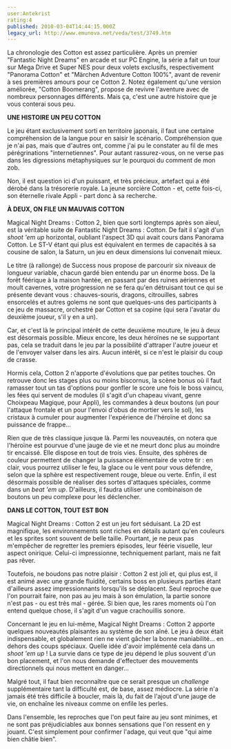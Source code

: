 ```yaml
---
user:Antekrist
rating:4
published: 2010-03-04T14:44:15.000Z
legacy_url: http://www.emunova.net/veda/test/3749.htm
---
```

La chronologie des Cotton est assez particulière. Après un premier "Fantastic Night Dreams" en arcade et sur PC Engine, la série a fait un tour sur Mega Drive et Super NES pour deux volets exclusifs, respectivement "Panorama Cotton" et "Märchen Adventure Cotton 100%", avant de revenir à ses premières amours pour ce Cotton 2\. Notez également qu'une version améliorée, "Cotton Boomerang", propose de revivre l'aventure avec de nombreux personnages différents. Mais ça, c'est une autre histoire que je vous conterai sous peu.  

  

**UNE HISTOIRE UN PEU COTTON**  

Le jeu étant exclusivement sorti en territoire japonais, il faut une certaine compréhension de la langue pour en saisir le scénario. Compréhension que je n'ai pas, mais que d'autres ont, comme j'ai pu le constater au fil de mes pérégrinations "internetiennes". Pour autant rassurez-vous, on ne verse pas dans les digressions métaphysiques sur le pourquoi du comment de mon zob.  

Non, il est question ici d'un puissant, et très précieux, artefact qui a été dérobé dans la trésorerie royale. La jeune sorcière Cotton - et, cette fois-ci, son éternelle rivale Appli - part donc à sa recherche.  

  

**À DEUX, ON FILE UN MAUVAIS COTTON**  

Magical Night Dreams : Cotton 2, bien que sorti longtemps après son aïeul, est la véritable suite de Fantastic Night Dreams : Cotton. De fait il s'agit d'un _shoot 'em up_ horizontal, oubliant l'aspect 3D qui avait cours dans Panorama Cotton. Le ST-V étant qui plus est équivalent en termes de capacités à sa cousine de salon, la Saturn, un jeu en deux dimensions lui convenait mieux.  

Le titre (à rallonge) de Success nous propose de parcourir six niveaux de longueur variable, chacun gardé bien entendu par un énorme boss. De la forêt féérique à la maison hantée, en passant par des ruines aériennes et moult cavernes, votre progression ne se fera qu'en détruisant tout ce qui se présente devant vous : chauves-souris, dragons, citrouilles, sabres ensorcelés et autres golems ne sont que quelques-uns des participants à ce jeu de massacre, orchestré par Cotton et sa copine (qui sera l'avatar du deuxième joueur, s'il y en a un).  

Car, et c'est là le principal intérêt de cette deuxième mouture, le jeu à deux est désormais possible. Mieux encore, les deux héroïnes ne se supportant pas, cela se traduit dans le jeu par la possibilité d'attraper l'autre joueur et de l'envoyer valser dans les airs. Aucun intérêt, si ce n'est le plaisir du coup de crasse.  

Hormis cela, Cotton 2 n'apporte d'évolutions que par petites touches. On retrouve donc les stages plus ou moins biscornus, la scène bonus où il faut ramasser tout un tas d'options pour gonfler le score une fois le boss vaincu, les fées qui servent de modules (il s'agit d'un chapeau vivant, genre Choixpeau Magique, pour Appli), les commandes à deux boutons (un pour l'attaque frontale et un pour l'envoi d'obus de mortier vers le sol), les cristaux à cumuler pour augmenter l'expérience de l'héroïne et donc sa puissance de frappe...  

Rien que de très classique jusque là. Parmi les nouveautés, on notera que l'héroïne est pourvue d'une jauge de vie et ne meurt donc plus au moindre tir encaissé. Elle dispose en tout de trois vies. Ensuite, des sphères de couleur permettent de changer la puissance élémentaire de votre tir : en clair, vous pourrez utiliser le feu, la glace ou le vent pour vous défendre, selon que la sphère est respectivement rouge, bleue ou verte. Enfin, il est désormais possible de réaliser des sortes d'attaques spéciales, comme dans un _beat 'em up_. D'ailleurs, il faudra utiliser une combinaison de boutons un peu complexe pour les déclencher.  

  

**DANS LE COTTON, TOUT EST BON**  

Magical Night Dreams : Cotton 2 est un jeu fort séduisant. La 2D est magnifique, les environnements sont riches en détails autant qu'en couleurs et les sprites sont souvent de belle taille. Pourtant, je ne peux pas m'empêcher de regretter les premiers épisodes, leur féérie visuelle, leur aspect onirique. Celui-ci impressionne, techniquement parlant, mais ne fait pas rêver.  

Toutefois, ne boudons pas notre plaisir : Cotton 2 est joli et, qui plus est, il est animé avec une grande fluidité, certains boss en plusieurs parties étant d'ailleurs assez impressionnants lorsqu'ils se déplacent. Seul reproche que l'on pourrait faire, non pas au jeu mais à son émulation, la partie sonore n'est pas - ou est très mal - gérée. Si bien que, les rares moments où l'on entend quelque chose, il s'agit d'un vague crachouillis sonore.  

Concernant le jeu en lui-même, Magical Night Dreams : Cotton 2 apporte quelques nouveautés plaisantes au système de son aîné. Le jeu à deux était indispensable, et globalement rien ne vient gâcher la bonne maniabilité... en dehors des coups spéciaux. Quelle idée d'avoir implémenté cela dans un _shoot 'em up_ ! La survie dans ce type de jeu dépend le plus souvent d'un bon placement, et l'on nous demande d'effectuer des mouvements directionnels qui nous mettent en danger...  

Malgré tout, il faut bien reconnaître que ce serait presque un _challenge_ supplémentaire tant la difficulté est, de base, assez médiocre. La série n'a jamais été très difficile à boucler, mais là, du fait de l'ajout d'une jauge de vie, on enchaîne les niveaux comme on enfile les perles.  

Dans l'ensemble, les reproches que l'on peut faire au jeu sont minimes, et ne sont pas préjudiciables aux bonnes sensations que l'on ressent en y jouant. C'est simplement pour confirmer l'adage, qui veut que "qui aime bien châtie bien".